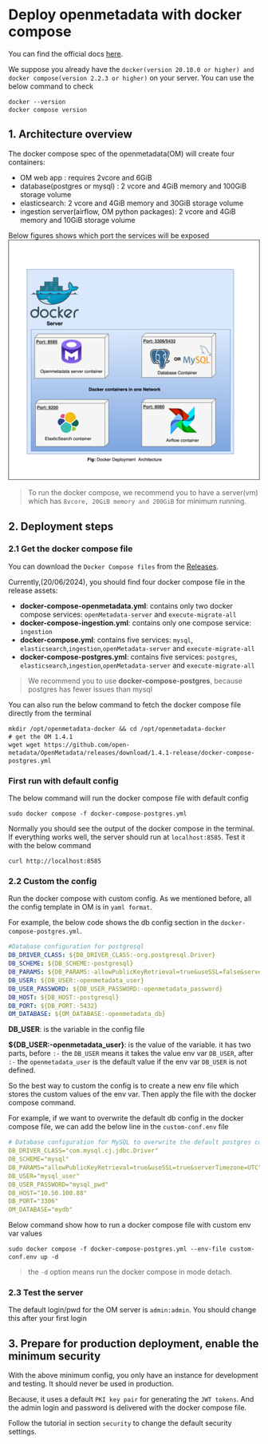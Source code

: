 # Deploy openmetadata with docker compose

You can find the official docs [here](https://docs.open-metadata.org/v1.4.x/deployment/docker).

We suppose you already have the `docker(version 20.10.0 or higher) and docker compose(version 2.2.3 or higher)` on 
your server. You can use the below command to check

```shell
docker --version
docker compose version
```

## 1. Architecture overview 

The docker compose spec of the openmetadata(OM) will create four containers:
- OM web app : requires 2vcore and 6GiB
- database(postgres or mysql) : 2 vcore and 4GiB memory and 100GiB storage volume
- elasticsearch: 2 vcore and 4GiB memory and 30GiB storage volume
- ingestion server(airflow, OM python packages): 2 vcore and 4GiB memory and 10GiB storage volume

Below figures shows which port the services will be exposed
![om_docker_architecture.png](../../../img/om_docker_architecture.png)


> To run the docker compose, we recommend you to have a server(vm) which has `8vcore, 20GiB memory and 200GiB` for 
> minimum running.

## 2. Deployment steps

### 2.1 Get the docker compose file

You can download the `Docker Compose files` from the [Releases](https://github.com/open-metadata/OpenMetadata/releases/).

Currently,(20/06/2024), you should find four docker compose file in the release assets:
- **docker-compose-openmetadata.yml**: contains only two docker compose services: `openMetadata-server` and `execute-migrate-all`
- **docker-compose-ingestion.yml**: contains only one compose service: `ingestion`
- **docker-compose.yml**: contains five services: `mysql`, `elasticsearch`,`ingestion`,`openMetadata-server` and `execute-migrate-all`
- **docker-compose-postgres.yml**: contains five services: `postgres`, `elasticsearch`,`ingestion`,`openMetadata-server` and `execute-migrate-all`

> We recommend you to use **docker-compose-postgres**, because postgres has fewer issues than mysql

You can also run the below command to fetch the docker compose file directly from the terminal

```shell
mkdir /opt/openmetadata-docker && cd /opt/openmetadata-docker
# get the OM 1.4.1 
wget wget https://github.com/open-metadata/OpenMetadata/releases/download/1.4.1-release/docker-compose-postgres.yml
```


### First run with default config

The below command will run the docker compose file with default config

```shell
sudo docker compose -f docker-compose-postgres.yml
```

Normally you should see the output of the docker compose in the terminal. If everything works well, the server should 
run at `localhost:8585`. Test it with the below command

```shell
curl http://localhost:8585
```


### 2.2 Custom the config

Run the docker compose with custom config. As we mentioned before, all the config template in OM is in `yaml format`.

For example, the below code shows the db config section in the `docker-compose-postgres.yml`.

```yaml
#Database configuration for postgresql
DB_DRIVER_CLASS: ${DB_DRIVER_CLASS:-org.postgresql.Driver}
DB_SCHEME: ${DB_SCHEME:-postgresql}
DB_PARAMS: ${DB_PARAMS:-allowPublicKeyRetrieval=true&useSSL=false&serverTimezone=UTC}
DB_USER: ${DB_USER:-openmetadata_user}
DB_USER_PASSWORD: ${DB_USER_PASSWORD:-openmetadata_password}
DB_HOST: ${DB_HOST:-postgresql}
DB_PORT: ${DB_PORT:-5432}
OM_DATABASE: ${OM_DATABASE:-openmetadata_db}
```

**DB_USER**: is the variable in the config file

**${DB_USER:-openmetadata_user}**: is the value of the variable. it has two parts, before `:-` the `DB_USER` means it takes
the value env var `DB_USER`, after `:-` the `openmetadata_user` is the default value if the env var `DB_USER` is not
defined.

So the best way to custom the config is to create a new env file which stores the custom values of the env var. Then
apply the file with the docker compose command.

For example, if we want to overwrite the default db config in the docker compose file, we can add the below line in
the `custom-conf.env` file

```yaml
# Database configuration for MySQL to overwrite the default postgres config
DB_DRIVER_CLASS="com.mysql.cj.jdbc.Driver"
DB_SCHEME="mysql"
DB_PARAMS="allowPublicKeyRetrieval=true&useSSL=true&serverTimezone=UTC"
DB_USER="mysql_user"
DB_USER_PASSWORD="mysql_pwd"
DB_HOST="10.50.100.88"
DB_PORT="3306"
OM_DATABASE="mydb"
```

Below command show how to run a docker compose file with custom env var values
```shell
sudo docker compose -f docker-compose-postgres.yml --env-file custom-conf.env up -d
```

> the `-d` option means run the docker compose in mode detach.
 
### 2.3 Test the server

The default login/pwd for the OM server is `admin:admin`. You should change this after your first login

## 3. Prepare for production deployment, enable the minimum security

With the above minimum config, you only have an instance for development and testing. It should never be used in production.

Because, it uses a default `PKI key pair` for generating the `JWT tokens`. And the admin login and password is delivered
with the docker compose file.

Follow the tutorial in section `security` to change the default security settings.


